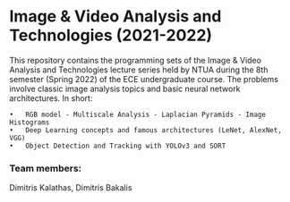 # Image & Video Analysis and Technologies (2021-2022)



This repository contains the programming sets of the Image & Video Analysis and Technologies lecture series held by NTUA during the 8th semester (Spring 2022) of the ECE undergraduate course. The problems involve classic image analysis topics and basic neural network architectures. In short:

	•	RGB model - Multiscale Analysis - Laplacian Pyramids - Image Histograms
	•	Deep Learning concepts and famous architectures (LeNet, AlexNet, VGG)
	•	Object Detection and Tracking with YOLOv3 and SORT
	
### Team members:

Dimitris Kalathas, Dimitris Bakalis
